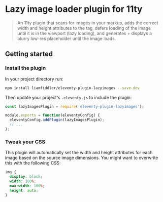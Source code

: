 # Lazy image loader plugin for 11ty

>An 11ty plugin that scans for images in your markup, adds the correct width and height attributes to the tag, defers loading of the image until it is in the viewport (lazy loading), and generates + displays a blurry low-res placeholder until the image loads.

## Getting started

### Install the plugin

In your project directory run:
```sh
npm install liamfiddler/eleventy-plugin-lazyimages --save-dev
```

Then update your project's `.eleventy.js` to include the plugin:
```js
const lazyImagesPlugin = require('eleventy-plugin-lazyimages');

module.exports = function(eleventyConfig) {
  eleventyConfig.addPlugin(lazyImagesPlugin);
  // ...
};
```

### Tweak your CSS

This plugin will automatically set the width and height attributes
for each image based on the source image dimensions. You might want
to overwrite this with the following CSS:
```css
img {
  display: block;
  width: 100%;
  max-width: 100%;
  height: auto;
}
```
